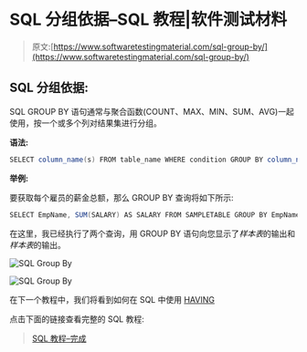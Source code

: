 # SQL 分组依据–SQL 教程|软件测试材料

> 原文:[https://www.softwaretestingmaterial.com/sql-group-by/](https://www.softwaretestingmaterial.com/sql-group-by/)

## SQL 分组依据:

SQL GROUP BY 语句通常与聚合函数(COUNT、MAX、MIN、SUM、AVG)一起使用，按一个或多个列对结果集进行分组。

**语法:**

```java
SELECT column_name(s) FROM table_name WHERE condition GROUP BY column_name(s) ORDER BY column_name(s);
```

**举例:**

要获取每个雇员的薪金总额，那么 GROUP BY 查询将如下所示:

```java
SELECT EmpName, SUM(SALARY) AS SALARY FROM SAMPLETABLE GROUP BY EmpName;
```

在这里，我已经执行了两个查询，用 GROUP BY 语句向您显示了*样本表*的输出和*样本表*的输出。

![SQL Group By](img/8868cc0235fb214b9fcd50f6124b79ee.png "SQL Group By")

![SQL Group By](img/d801f62d50b752bbd2894c50826d7827.png "SQL Group By")

在下一个教程中，我们将看到如何在 SQL 中使用 [HAVING](https://www.softwaretestingmaterial.com/sql-having-clause/)

点击下面的链接查看完整的 SQL 教程:

> [SQL 教程–完成](https://www.softwaretestingmaterial.com/sql-tutorial-complete/)